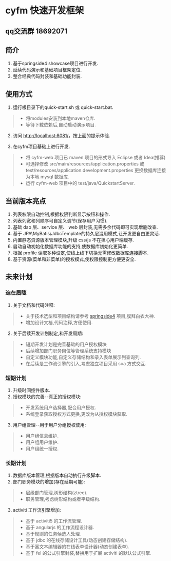 # cyfm 快速开发框架

## qq交流群 18692071

## 简介

1. 基于springside4 showcase项目进行开发.
2. 延续代码演示和基础项目框架定位.
3. 整合经典代码封装和基础功能封装.

## 使用方式

1. 运行根目录下的quick-start.sh 或 quick-start.bat.
>* 将modules安装到本地maven仓库.
>* 等待下载依赖后,自动启动演示项目.

2. 访问 [http://localhost:8081/](http://localhost:8081/)，按上面的提示体验.

3. 在cyfm项目基础上进行开发.
>* 将 cyfm-web 项目已 maven 项目的形式导入 Eclipse 或者 Idea(推荐)
>* 可选择修改  src/main/resources/application.properties 或 test/resources/application.development.properties 
更换数据库连接为本地 mysql 数据库.
>* 运行 cyfm-web 项目中的 test/java/QuickstartServer.


## 当前版本亮点

1. 列表权限自动控制,根据权限判断显示按钮和操作.
2. 列表列宽和列顺序可自定义调节(保存用户习惯).
3. 基础 dao 层、service 层、 web 层封装,无需多余代码即可实现增删改查.
4. 基于 JPA\MyBatis\JdbcTemplate的持久层混用模式,让开发更自由更灵活.
5. 内置静态资源版本管理模块,升级 css/js 不在担心用户端缓存.
6. 启动自动初始化数据库功能的支持,使数据库初始化更简单.
7. 根据 profile 读取多种设定,使线上线下切换无需修改数据库连接脚本.
8. 基于资源(菜单和非菜单)的授权模式,使权限控制更方便更安全.


## 未来计划

### 迫在眉睫

1. 关于文档和代码注释:
>- 关于技术选型和项目结构请参考 [springside4](https://github.com/springside/springside4) 项目,膜拜白衣大神.
>- 增加设计文档,代码注释,方便使用.
2. 关于后续开发计划制定,和开发周期:
>- 短期开发计划是完善基础的用户授权模块
>- 后续增加部门职务岗位等管理系统支持模块
>- 自定义模块功能,自定义存储结构和录入表单展示列查询列.
>- 在后续是工作流引擎的引入,考虑独立项目采用 soa 方式交互.

### 短期计划
1. 升级时间控件版本.
2. 授权模块的完善--真正的授权模块:
>- 开发系统用户选择器,配合用户授权.
>- 系统登录获取授权方式更换,更改为从授权模块获取.
3. 用户组管理--用于用户分组授权使用:
>- 用户组信息维护.
>- 用户组用户维护.
>- 用户组统一授权.

### 长期计划
1. 数据库版本管理,根据版本自动执行升级脚本.
2. 部门职务模块的增加(存在延期可能):
>- 层级部门管理,树形结构(ztree).
>- 职务管理,考虑树形结构或者平级结构.
3. activiti 工作流引擎增加:
>- 基于 activiti5 的工作流管理.
>- 基于 angularjs 的工作流程设计器.
>- 基于规则的任务候选人处理.
>- 基于 jdbc 的在线存储设计工具(动态创建存储结构).
>- 基于富文本编辑器的在线表单设计器(动态创建表单).
>- 基于 fel 的公式引擎封装,替换用于扩展 activiti 的默认公式引擎.



